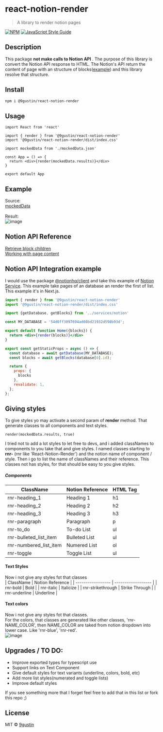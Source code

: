 # react-notion-render

> A library to render notion pages 

[![NPM](https://img.shields.io/npm/v/@9gustin/react-notion-render.svg)](https://www.npmjs.com/package/@9gustin/react-notion-render) [![JavaScript Style Guide](https://img.shields.io/badge/code_style-standard-brightgreen.svg)](https://standardjs.com)

## Description
This package **not make calls to Notion API** . The purpose of this library is convert the Notion API response to HTML. The Notion's API return the content of page with an structure of blocks([example](https://github.com/9gustin/react-notion-render/blob/main/example/src/mockedData.json)) and this library resolve that structure.

## Install

```bash
npm i @9gustin/react-notion-render
```

## Usage

```tsx
import React from 'react'

import { render } from '@9gustin/react-notion-render'
import '@9gustin/react-notion-render/dist/index.css'

import mockedData from './mockedData.json'

const App = () => {
  return <div>{render(mockedData.results)}</div>
}

export default App

```

## Example 
Source: <br />
[mockedData](https://github.com/9gustin/react-notion-render/blob/main/example/src/mockedData.json) <br /><br />
Result: <br />
![image](https://user-images.githubusercontent.com/38046239/118378677-c3909680-b5ab-11eb-8d80-2ad2afcc663c.png)

## Notion API Reference
[Retrieve block children](https://developers.notion.com/reference/get-block-children) <br />
[Working with page content](https://developers.notion.com/docs/working-with-page-content)

## Notion API Integration example
I would use the package [@notionhq/client](https://www.npmjs.com/package/@notionhq/client) and take this example of [Notion Service](https://github.com/samuelkraft/notion-blog-nextjs/blob/master/lib/notion.js). This example take pages of an database an render the first of list. This example it's in Next.js.


```jsx
import { render } from '@9gustin/react-notion-render'
import '@9gustin/react-notion-render/dist/index.css'

import {getDatabase, getBlocks} from '../services/notion'

const MY_DATABASE = '54d0ff3097694ad08bd21932d598b93d';

export default function Home({blocks}) {
  return <div>{render(blocks)}</div>
}

export const getStaticProps = async () => {
  const database = await getDatabase(MY_DATABASE);
  const blocks = await getBlocks(database[0].id);

  return {
    props: {
      blocks
    },
    revalidate: 1,
  };
};

```

## Giving styles
To give styles yo may activate a second param of **render** method. That generate classes to all components and text styles.
```tsx
render(mockedData.results, true)
```
I tried not to add a lot styles to let free to devs, and i added classNames to components to you take that and give styles. I named classes starting to **rnr-** (rnr like 'React-Notion-Render') and the notion name of component / style. Then i go to list the name of classNames and their reference. This classes not has styles, for that should be easy to you give styles.

##### Components

| ClassName          | Notion Reference    | HTML Tag                                         |
| ------------------ | ------------------- | ------------------------------------------------ |
| rnr-heading_1 | Heading 1 | h1 |
| rnr-heading_2 | Heading 2 | h2 |
| rnr-heading_3 | Heading 3 | h3 |
| rnr-paragraph | Paragraph | p |
| rnr-to_do | To-do List | ul |
| rnr-bulleted_list_item | Bulleted List | ul |
| rnr-numbered_list_item | Numered List | ol |
| rnr-toggle | Toggle List | ul |

#### Text Styles
Now i not give any styles fot that classes <br />
| ClassName          | Notion Reference    |
| ------------------ | ------------------- | 
| rnr-bold | Bold |
| rnr-italic | Italicize |
| rnr-strikethrough | Strike Through |
| rnr-underline | Underline |

#### Text colors
Now i not give any styles fot that classes. <br />
For the colors, that classes are generated like other classes, 'rnr-NAME_COLOR', then NAME_COLOR are taked from notion dropdown into lower case. Like 'rnr-blue', 'rnr-red'. <br />
![image](https://user-images.githubusercontent.com/38046239/118379410-867ad300-b5b0-11eb-8068-b832c5c134c7.png)

## Upgrades / TO DO:
 - Improve exported types for typescript use
 - Support links on Text Component
 - Give default styles for text variants (underline, colors, bold, etc)
 - Add more list styles(numerated and toggle lists)
 - Improve default styles

If you see something more that I forget feel free to add that in this list or fork this repo ;)

## License

MIT © [9gustin](https://github.com/9gustin)
